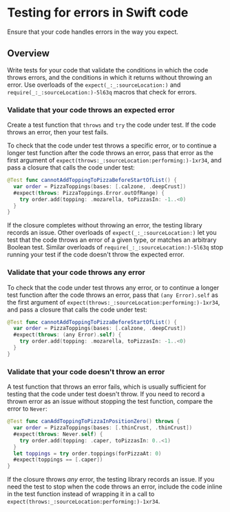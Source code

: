 # Testing for errors in Swift code

<!--
This source file is part of the Swift.org open source project

Copyright (c) 2024 Apple Inc. and the Swift project authors
Licensed under Apache License v2.0 with Runtime Library Exception

See https://swift.org/LICENSE.txt for license information
See https://swift.org/CONTRIBUTORS.txt for Swift project authors
-->

Ensure that your code handles errors in the way you expect.

## Overview

Write tests for your code that validate the conditions in which the
code throws errors, and the conditions in which it returns without
throwing an error. Use overloads of the ``expect(_:_:sourceLocation:)`` and
``require(_:_:sourceLocation:)-5l63q`` macros that check for errors.

### Validate that your code throws an expected error

Create a test function that `throws` and `try` the code under test.
If the code throws an error, then your test fails.

To check that the code under test throws a specific error, or to continue a
longer test function after the code throws an error, pass that error as the
first argument of ``expect(throws:_:sourceLocation:performing:)-1xr34``, and
pass a closure that calls the code under test:

```swift
@Test func cannotAddToppingToPizzaBeforeStartOfList() {
  var order = PizzaToppings(bases: [.calzone, .deepCrust])
  #expect(throws: PizzaToppings.Error.outOfRange) {
    try order.add(topping: .mozarella, toPizzasIn: -1..<0)
  }
}
```

If the closure completes without throwing an error, the testing library
records an issue. Other overloads of ``expect(_:_:sourceLocation:)`` let you
test that the code throws an error of a given type, or matches an arbitrary
Boolean test. Similar overloads of ``require(_:_:sourceLocation:)-5l63q`` stop
running your test if the code doesn't throw the expected error.

### Validate that your code throws any error

To check that the code under test throws any error, or to continue a
longer test function after the code throws an error, pass that `(any Error).self` as the
first argument of ``expect(throws:_:sourceLocation:performing:)-1xr34``, and
pass a closure that calls the code under test:

```swift
@Test func cannotAddToppingToPizzaBeforeStartOfList() {
  var order = PizzaToppings(bases: [.calzone, .deepCrust])
  #expect(throws: (any Error).self) {
    try order.add(topping: .mozarella, toPizzasIn: -1..<0)
  }
}
```

### Validate that your code doesn't throw an error

A test function that throws an error fails, which is usually sufficient for
testing that the code under test doesn't throw. If you need to record a
thrown error as an issue without stopping the test function, compare
the error to `Never`:

```swift
@Test func canAddToppingToPizzaInPositionZero() throws {
  var order = PizzaToppings(bases: [.thinCrust, .thinCrust])
  #expect(throws: Never.self) {
    try order.add(topping: .caper, toPizzasIn: 0..<1)
  }
  let toppings = try order.toppings(forPizzaAt: 0)
  #expect(toppings == [.caper])
}
```

If the closure throws _any_ error, the testing library records an issue.
If you need the test to stop when the code throws an error, include the
code inline in the test function instead of wrapping it in a call to
``expect(throws:_:sourceLocation:performing:)-1xr34``.
